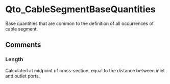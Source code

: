 # Qto_CableSegmentBaseQuantities

Base quantities that are common to the definition of all occurrences of cable segment.<!-- end of definition -->


## Comments

### Length

Calculated at midpoint of cross-section, equal to the distance between inlet and outlet ports.

